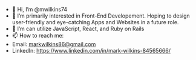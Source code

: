 - 👋 Hi, I’m @mwilkins74
- 👀 I’m primarily interested in Front-End Developement. Hoping to design user-friendly and eye-catching Apps and Websites in a future role. 
- 🌱 I’m can utilize JavaScript, React, and Ruby on Rails
- 📫 How to reach me:
- Email: markwilkins86@gmail.com
- LinkedIn: https://www.linkedin.com/in/mark-wilkins-84565666/

<!---
mwilkins74/mwilkins74 is a ✨ special ✨ repository because its `README.md` (this file) appears on your GitHub profile.
You can click the Preview link to take a look at your changes.
--->
